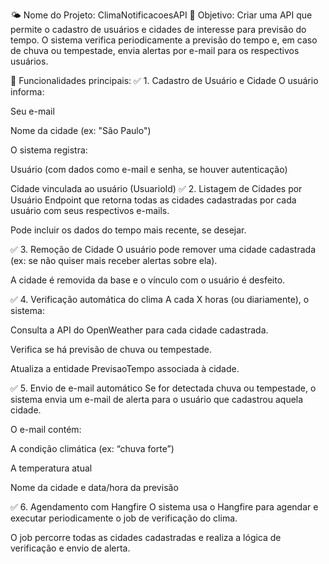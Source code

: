 🌤️ Nome do Projeto: ClimaNotificacoesAPI
🎯 Objetivo:
Criar uma API que permite o cadastro de usuários e cidades de interesse para previsão do tempo. O sistema verifica periodicamente a previsão do tempo e, em caso de chuva ou tempestade, envia alertas por e-mail para os respectivos usuários.

🧩 Funcionalidades principais:
✅ 1. Cadastro de Usuário e Cidade
O usuário informa:

Seu e-mail

Nome da cidade (ex: "São Paulo")

O sistema registra:

Usuário (com dados como e-mail e senha, se houver autenticação)

Cidade vinculada ao usuário (UsuarioId)
✅ 2. Listagem de Cidades por Usuário
Endpoint que retorna todas as cidades cadastradas por cada usuário com seus respectivos e-mails.

Pode incluir os dados do tempo mais recente, se desejar.

✅ 3. Remoção de Cidade
O usuário pode remover uma cidade cadastrada (ex: se não quiser mais receber alertas sobre ela).

A cidade é removida da base e o vínculo com o usuário é desfeito.

✅ 4. Verificação automática do clima
A cada X horas (ou diariamente), o sistema:

Consulta a API do OpenWeather para cada cidade cadastrada.

Verifica se há previsão de chuva ou tempestade.

Atualiza a entidade PrevisaoTempo associada à cidade.

✅ 5. Envio de e-mail automático
Se for detectada chuva ou tempestade, o sistema envia um e-mail de alerta para o usuário que cadastrou aquela cidade.

O e-mail contém:

A condição climática (ex: “chuva forte”)

A temperatura atual

Nome da cidade e data/hora da previsão

✅ 6. Agendamento com Hangfire
O sistema usa o Hangfire para agendar e executar periodicamente o job de verificação do clima.

O job percorre todas as cidades cadastradas e realiza a lógica de verificação e envio de alerta.